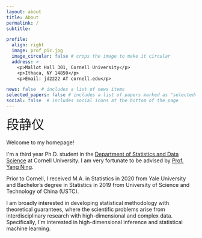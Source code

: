 ```yaml
---
layout: about
title: About
permalink: /
subtitle:

profile:
  align: right
  image: prof_pic.jpg
  image_circular: false # crops the image to make it circular
  address: >
    <p>Mallot Hall 301, Cornell University</p>
    <p>Ithaca, NY 14850</p>
    <p>Email: jd2222 AT cornell.edu</p>

news: false  # includes a list of news items
selected_papers: false # includes a list of papers marked as "selected={true}"
social: false  # includes social icons at the bottom of the page
---
```

<span style="font-size:2.4em;">段静仪</span>
<br/>
<br/>
Welcome to my homepage!

I'm a third year Ph.D. student in the [Department of Statistics and Data Science](https://stat.cornell.edu) 
at Cornell University. I am very fortunate to be advised 
by [Prof. Yang Ning](https://yangning.stat.cornell.edu).  

Prior to Cornell, I received M.A. in Statistics in 2020 from Yale University and 
 Bachelor’s degree in Statistics in 2019 from University of Science and Technology 
 of China (USTC).

I am broadly interested in developing statistical methodology with theoretical 
guarantees, where the scientific problems arise from interdisciplinary research
 with high-dimensional and complex data. Specifically, I'm interested in 
 high-dimensional inference and statistical machine learning.
 


